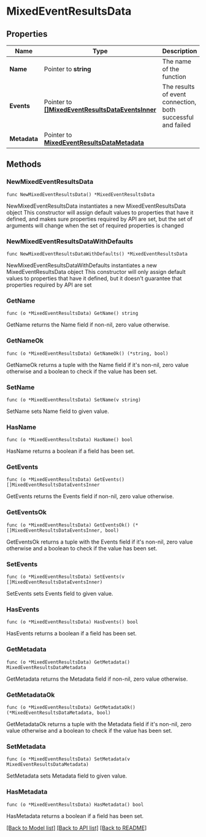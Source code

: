 # MixedEventResultsData

## Properties

Name | Type | Description | Notes
------------ | ------------- | ------------- | -------------
**Name** | Pointer to **string** | The name of the function | [optional] 
**Events** | Pointer to [**[]MixedEventResultsDataEventsInner**](MixedEventResultsDataEventsInner.md) | The results of event connection, both successful and failed | [optional] 
**Metadata** | Pointer to [**MixedEventResultsDataMetadata**](MixedEventResultsDataMetadata.md) |  | [optional] 

## Methods

### NewMixedEventResultsData

`func NewMixedEventResultsData() *MixedEventResultsData`

NewMixedEventResultsData instantiates a new MixedEventResultsData object
This constructor will assign default values to properties that have it defined,
and makes sure properties required by API are set, but the set of arguments
will change when the set of required properties is changed

### NewMixedEventResultsDataWithDefaults

`func NewMixedEventResultsDataWithDefaults() *MixedEventResultsData`

NewMixedEventResultsDataWithDefaults instantiates a new MixedEventResultsData object
This constructor will only assign default values to properties that have it defined,
but it doesn't guarantee that properties required by API are set

### GetName

`func (o *MixedEventResultsData) GetName() string`

GetName returns the Name field if non-nil, zero value otherwise.

### GetNameOk

`func (o *MixedEventResultsData) GetNameOk() (*string, bool)`

GetNameOk returns a tuple with the Name field if it's non-nil, zero value otherwise
and a boolean to check if the value has been set.

### SetName

`func (o *MixedEventResultsData) SetName(v string)`

SetName sets Name field to given value.

### HasName

`func (o *MixedEventResultsData) HasName() bool`

HasName returns a boolean if a field has been set.

### GetEvents

`func (o *MixedEventResultsData) GetEvents() []MixedEventResultsDataEventsInner`

GetEvents returns the Events field if non-nil, zero value otherwise.

### GetEventsOk

`func (o *MixedEventResultsData) GetEventsOk() (*[]MixedEventResultsDataEventsInner, bool)`

GetEventsOk returns a tuple with the Events field if it's non-nil, zero value otherwise
and a boolean to check if the value has been set.

### SetEvents

`func (o *MixedEventResultsData) SetEvents(v []MixedEventResultsDataEventsInner)`

SetEvents sets Events field to given value.

### HasEvents

`func (o *MixedEventResultsData) HasEvents() bool`

HasEvents returns a boolean if a field has been set.

### GetMetadata

`func (o *MixedEventResultsData) GetMetadata() MixedEventResultsDataMetadata`

GetMetadata returns the Metadata field if non-nil, zero value otherwise.

### GetMetadataOk

`func (o *MixedEventResultsData) GetMetadataOk() (*MixedEventResultsDataMetadata, bool)`

GetMetadataOk returns a tuple with the Metadata field if it's non-nil, zero value otherwise
and a boolean to check if the value has been set.

### SetMetadata

`func (o *MixedEventResultsData) SetMetadata(v MixedEventResultsDataMetadata)`

SetMetadata sets Metadata field to given value.

### HasMetadata

`func (o *MixedEventResultsData) HasMetadata() bool`

HasMetadata returns a boolean if a field has been set.


[[Back to Model list]](../README.md#documentation-for-models) [[Back to API list]](../README.md#documentation-for-api-endpoints) [[Back to README]](../README.md)


